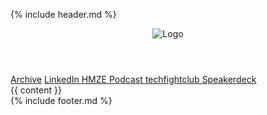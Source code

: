 {% include header.md %}
  <header>
    <div id=hero-image><img src="{{site.logo | relative_url}}" alt="Logo" /></div>
  </header>
  <section class="link-list">
    <a rel="me" href="archive.html">Archive</a>
    <a rel="me" href="https://www.linkedin.com/in/andreneubauer/" target="_blank">LinkedIn <i class="gg-external"></i></a>
    <a rel="me" href="https://hmze.io" target="_blank">HMZE Podcast <i class="gg-external"></i></a>
    <a rel="me" href="https://techfightclub.com" target="_blank">techfightclub <i class="gg-external"></i></a>
    <a rel="me" href="https://speakerdeck.com/devpg" target="_blank" >Speakerdeck <i class="gg-external"></i></a>
  </section>
  <section>
    {{ content }}
  </section>
{% include footer.md %}
